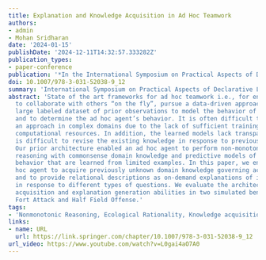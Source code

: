 ```yaml
---
title: Explanation and Knowledge Acquisition in Ad Hoc Teamwork
authors:
- admin
- Mohan Sridharan
date: '2024-01-15'
publishDate: '2024-12-11T14:32:57.333282Z'
publication_types:
- paper-conference
publication: '*In the International Symposium on Practical Aspects of Declarative Languages (PADL) at POPL, London, UK*'
doi: 10.1007/978-3-031-52038-9_12
summary: 'International Symposium on Practical Aspects of Declarative Languages (PADL) at POPL'
abstract: 'State of the art frameworks for ad hoc teamwork i.e., for enabling an agent
  to collaborate with others “on the fly”, pursue a data-driven approach, using a
  large labeled dataset of prior observations to model the behavior of other agents
  and to determine the ad hoc agent’s behavior. It is often difficult to pursue such
  an approach in complex domains due to the lack of sufficient training examples and
  computational resources. In addition, the learned models lack transparency and it
  is difficult to revise the existing knowledge in response to previously unseen changes.
  Our prior architecture enabled an ad hoc agent to perform non-monotonic logical
  reasoning with commonsense domain knowledge and predictive models of other agents’
  behavior that are learned from limited examples. In this paper, we enable the ad
  hoc agent to acquire previously unknown domain knowledge governing actions and change,
  and to provide relational descriptions as on-demand explanations of its decisions
  in response to different types of questions. We evaluate the architecture’s knowledge
  acquisition and explanation generation abilities in two simulated benchmark domains:
  Fort Attack and Half Field Offense.'
tags:
- 'Nonmonotonic Reasoning, Ecological Rationality, Knowledge acquisition, Explanation generation, Ad hoc teamwork.'
links:
- name: URL
  url: https://link.springer.com/chapter/10.1007/978-3-031-52038-9_12
url_video: https://www.youtube.com/watch?v=L0gai4aO7A0
---
```

